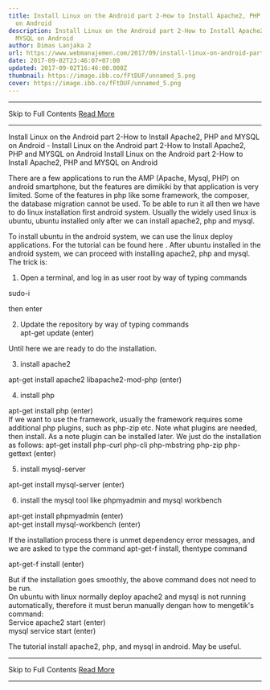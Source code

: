 ```yaml
---
title: Install Linux on the Android part 2-How to Install Apache2, PHP and MYSQL
  on Android
description: Install Linux on the Android part 2-How to Install Apache2, PHP and
  MYSQL on Android
author: Dimas Lanjaka 2
url: https://www.webmanajemen.com/2017/09/install-linux-on-android-part-2-how-to.html
date: 2017-09-02T23:46:07+07:00
updated: 2017-09-02T16:46:00.000Z
thumbnail: https://image.ibb.co/fFtDUF/unnamed_5.png
cover: https://image.ibb.co/fFtDUF/unnamed_5.png
---
```


<hr/> Skip to Full Contents <a href="https://www.webmanajemen.com/2017/09/install-linux-on-android-part-2-how-to.html" rel="follow" class="button" id="read-more">Read More</a> <hr/> Install Linux on the Android part 2-How to Install Apache2, PHP and MYSQL on Android - Install Linux on the Android part 2-How to Install Apache2, PHP and MYSQL on Android Install Linux on the Android part 2-How to Install Apache2, PHP and MYSQL     on Android




There are a few applications to run the AMP (Apache, Mysql, PHP) on             android smartphone, but the features are dimikiki by that             application is very limited. Some of the features in php like some             framework, the composer, the database migration cannot be used. To             be able to run it all then we have to do linux installation first             android system. Usually the widely used linux is ubuntu, ubuntu             installed only after we can install apache2, php and mysql.         

To install ubuntu in the android system, we can use the linux             deploy applications. For the tutorial can be found                             here                        . After ubuntu installed in the android system, we can proceed with             installing apache2, php and mysql. The trick is:         

1. Open a terminal, and log in as user root by way of typing             commands         

sudo-i         

then enter         

2. Update the repository by way of typing commands         
apt-get update (enter)         

Until here we are ready to do the installation.         

3. install apache2         

apt-get install apache2 libapache2-mod-php (enter)         

4. install php         

apt-get install php (enter)         
If we want to use the framework, usually the framework requires some additional php plugins, such as php-zip etc. Note what plugins are needed, then install. As a note plugin can be installed later. We just do the installation as follows:
apt-get install php-curl php-cli php-mbstring php-zip php-gettext             (enter)         

5. install mysql-server         

apt-get install mysql-server (enter)         

6. install the mysql tool like phpmyadmin and mysql workbench         

apt-get install phpmyadmin (enter)         
apt-get install mysql-workbench (enter)         


If the installation process there is unmet dependency error             messages, and we are asked to type the command apt-get-f install,             thentype command         

apt-get-f install (enter)         

But if the installation goes smoothly, the above command does not             need to be run.         
On ubuntu with linux normally deploy apache2 and mysql is not             running automatically, therefore it must berun manually dengan how             to mengetik's command:         
Service apache2 start (enter)         
mysql service start (enter)         


The tutorial install apache2, php, and mysql in android. May be             useful. <hr/> Skip to Full Contents <a href="https://www.webmanajemen.com/2017/09/install-linux-on-android-part-2-how-to.html" rel="follow" class="button" id="read-more">Read More</a> <hr/>